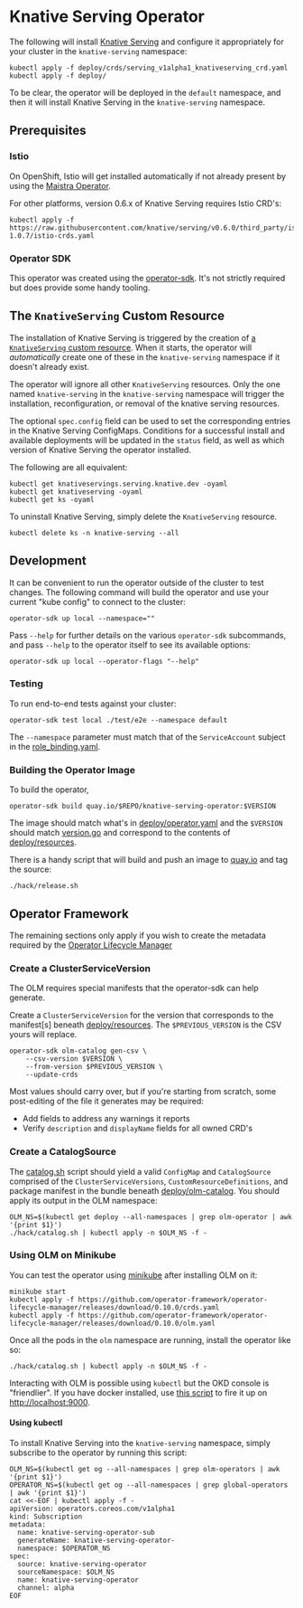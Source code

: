 # Knative Serving Operator

The following will install [Knative Serving](https://github.com/knative/serving)
and configure it appropriately for your cluster in the `knative-serving`
namespace:

```
kubectl apply -f deploy/crds/serving_v1alpha1_knativeserving_crd.yaml
kubectl apply -f deploy/
```

To be clear, the operator will be deployed in the `default` namespace, and then
it will install Knative Serving in the `knative-serving` namespace.

## Prerequisites

### Istio

On OpenShift, Istio will get installed automatically if not already present by
using the [Maistra Operator](https://maistra.io/).

For other platforms, version 0.6.x of Knative Serving requires Istio CRD's:

```
kubectl apply -f https://raw.githubusercontent.com/knative/serving/v0.6.0/third_party/istio-1.0.7/istio-crds.yaml
```

### Operator SDK

This operator was created using the
[operator-sdk](https://github.com/operator-framework/operator-sdk/). It's not
strictly required but does provide some handy tooling.

## The `KnativeServing` Custom Resource

The installation of Knative Serving is triggered by the creation of
[a `KnativeServing` custom resource](deploy/crds/serving_v1alpha1_knativeserving_cr.yaml).
When it starts, the operator will _automatically_ create one of these in the
`knative-serving` namespace if it doesn't already exist.

The operator will ignore all other `KnativeServing` resources. Only the one
named `knative-serving` in the `knative-serving` namespace will trigger the
installation, reconfiguration, or removal of the knative serving resources.

The optional `spec.config` field can be used to set the corresponding entries in
the Knative Serving ConfigMaps. Conditions for a successful install and
available deployments will be updated in the `status` field, as well as which
version of Knative Serving the operator installed.

The following are all equivalent:

```
kubectl get knativeservings.serving.knative.dev -oyaml
kubectl get knativeserving -oyaml
kubectl get ks -oyaml
```

To uninstall Knative Serving, simply delete the `KnativeServing` resource.

```
kubectl delete ks -n knative-serving --all
```

## Development

It can be convenient to run the operator outside of the cluster to test changes.
The following command will build the operator and use your current "kube config"
to connect to the cluster:

```
operator-sdk up local --namespace=""
```

Pass `--help` for further details on the various `operator-sdk` subcommands, and
pass `--help` to the operator itself to see its available options:

```
operator-sdk up local --operator-flags "--help"
```

### Testing

To run end-to-end tests against your cluster:

```
operator-sdk test local ./test/e2e --namespace default
```

The `--namespace` parameter must match that of the `ServiceAccount` subject in
the [role_binding.yaml](deploy/role_binding.yaml).

### Building the Operator Image

To build the operator,

```
operator-sdk build quay.io/$REPO/knative-serving-operator:$VERSION
```

The image should match what's in [deploy/operator.yaml](deploy/operator.yaml)
and the `$VERSION` should match [version.go](version/version.go) and correspond
to the contents of [deploy/resources](deploy/resources/).

There is a handy script that will build and push an image to
[quay.io](https://quay.io/repository/openshift-knative/knative-serving-operator)
and tag the source:

```
./hack/release.sh
```

## Operator Framework

The remaining sections only apply if you wish to create the metadata required by
the
[Operator Lifecycle Manager](https://github.com/operator-framework/operator-lifecycle-manager)

### Create a ClusterServiceVersion

The OLM requires special manifests that the operator-sdk can help generate.

Create a `ClusterServiceVersion` for the version that corresponds to the
manifest[s] beneath [deploy/resources](deploy/resources/). The
`$PREVIOUS_VERSION` is the CSV yours will replace.

```
operator-sdk olm-catalog gen-csv \
    --csv-version $VERSION \
    --from-version $PREVIOUS_VERSION \
    --update-crds
```

Most values should carry over, but if you're starting from scratch, some
post-editing of the file it generates may be required:

- Add fields to address any warnings it reports
- Verify `description` and `displayName` fields for all owned CRD's

### Create a CatalogSource

The [catalog.sh](hack/catalog.sh) script should yield a valid `ConfigMap` and
`CatalogSource` comprised of the `ClusterServiceVersions`,
`CustomResourceDefinitions`, and package manifest in the bundle beneath
[deploy/olm-catalog](deploy/olm-catalog/). You should apply its output in the
OLM namespace:

```
OLM_NS=$(kubectl get deploy --all-namespaces | grep olm-operator | awk '{print $1}')
./hack/catalog.sh | kubectl apply -n $OLM_NS -f -
```

### Using OLM on Minikube

You can test the operator using
[minikube](https://kubernetes.io/docs/setup/minikube/) after installing OLM on
it:

```
minikube start
kubectl apply -f https://github.com/operator-framework/operator-lifecycle-manager/releases/download/0.10.0/crds.yaml
kubectl apply -f https://github.com/operator-framework/operator-lifecycle-manager/releases/download/0.10.0/olm.yaml
```

Once all the pods in the `olm` namespace are running, install the operator like
so:

```
./hack/catalog.sh | kubectl apply -n $OLM_NS -f -
```

Interacting with OLM is possible using `kubectl` but the OKD console is
"friendlier". If you have docker installed, use
[this script](https://github.com/operator-framework/operator-lifecycle-manager/blob/master/scripts/run_console_local.sh)
to fire it up on <http://localhost:9000>.

#### Using kubectl

To install Knative Serving into the `knative-serving` namespace, simply
subscribe to the operator by running this script:

```
OLM_NS=$(kubectl get og --all-namespaces | grep olm-operators | awk '{print $1}')
OPERATOR_NS=$(kubectl get og --all-namespaces | grep global-operators | awk '{print $1}')
cat <<-EOF | kubectl apply -f -
apiVersion: operators.coreos.com/v1alpha1
kind: Subscription
metadata:
  name: knative-serving-operator-sub
  generateName: knative-serving-operator-
  namespace: $OPERATOR_NS
spec:
  source: knative-serving-operator
  sourceNamespace: $OLM_NS
  name: knative-serving-operator
  channel: alpha
EOF
```
